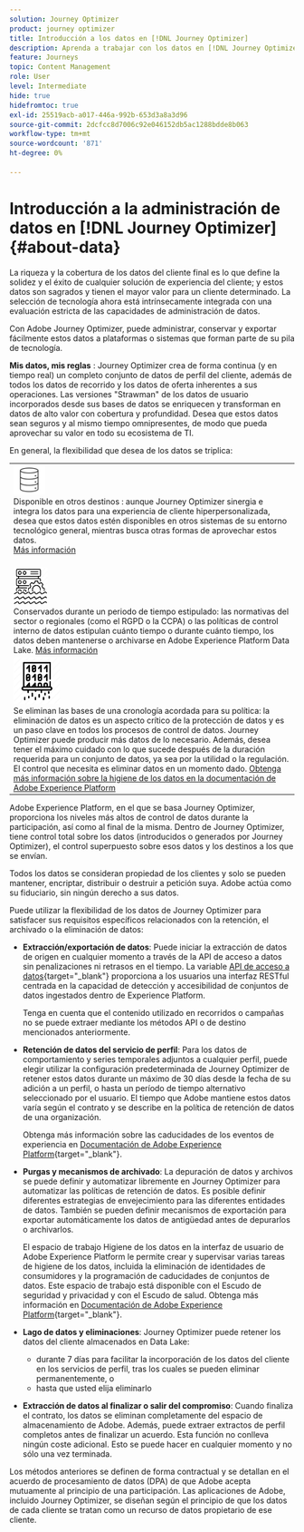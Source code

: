 ```yaml
---
solution: Journey Optimizer
product: journey optimizer
title: Introducción a los datos en [!DNL Journey Optimizer]
description: Aprenda a trabajar con los datos en [!DNL Journey Optimizer]
feature: Journeys
topic: Content Management
role: User
level: Intermediate
hide: true
hidefromtoc: true
exl-id: 25519acb-a017-446a-992b-653d3a8a3d96
source-git-commit: 2dcfcc8d7006c92e046152db5ac1288bdde8b063
workflow-type: tm+mt
source-wordcount: '871'
ht-degree: 0%

---
```


# Introducción a la administración de datos en [!DNL Journey Optimizer] {#about-data}

La riqueza y la cobertura de los datos del cliente final es lo que define la solidez y el éxito de cualquier solución de experiencia del cliente; y estos datos son sagrados y tienen el mayor valor para un cliente determinado. La selección de tecnología ahora está intrínsecamente integrada con una evaluación estricta de las capacidades de administración de datos.

Con Adobe Journey Optimizer, puede administrar, conservar y exportar fácilmente estos datos a plataformas o sistemas que forman parte de su pila de tecnología.

**Mis datos, mis reglas** : Journey Optimizer crea de forma continua (y en tiempo real) un completo conjunto de datos de perfil del cliente, además de todos los datos de recorrido y los datos de oferta inherentes a sus operaciones. Las versiones &quot;Strawman&quot; de los datos de usuario incorporados desde sus bases de datos se enriquecen y transforman en datos de alto valor con cobertura y profundidad. Desea que estos datos sean seguros y al mismo tiempo omnipresentes, de modo que pueda aprovechar su valor en todo su ecosistema de TI.

En general, la flexibilidad que desea de los datos se triplica:


<table style="table-layout:fixed">
<tr style="border: 0;">
  <td>
    <div><img alt="destinos" src="assets/do-not-localize/dest.png" /> 
    <br>Disponible en otros destinos : aunque Journey Optimizer sinergia e integra los datos para una experiencia de cliente hiperpersonalizada, desea que estos datos estén disponibles en otros sistemas de su entorno tecnológico general, mientras busca otras formas de aprovechar estos datos.
    <div>
     <a href="../start/ajo-integrations.md">Más información</a></div>
    </div>
    <br>
  </td>
</tr>
  <td>
    <div><img alt="retención" src="assets/do-not-localize/retention.png" />  
    <br>Conservados durante un periodo de tiempo estipulado: las normativas del sector o regionales (como el RGPD o la CCPA) o las políticas de control interno de datos estipulan cuánto tiempo o durante cuánto tiempo, los datos deben mantenerse o archivarse en Adobe Experience Platform Data Lake. <a href="../privacy/get-started-privacy.md">Más información</a></div>
  </td>
</tr>
<tr style="border: 0;">
  <td>
    <div><img alt="directiva" src="assets/do-not-localize/policy.png" /> 
    <br>Se eliminan las bases de una cronología acordada para su política: la eliminación de datos es un aspecto crítico de la protección de datos y es un paso clave en todos los procesos de control de datos. Journey Optimizer puede producir más datos de lo necesario. Además, desea tener el máximo cuidado con lo que sucede después de la duración requerida para un conjunto de datos, ya sea por la utilidad o la regulación. El control que necesita es eliminar datos en un momento dado. <a href="https://experienceleague.adobe.com/docs/experience-platform/hygiene/ui/overview.html">Obtenga más información sobre la higiene de los datos en la documentación de Adobe Experience Platform</a></div>
  </td>
</tr>
</table>

Adobe Experience Platform, en el que se basa Journey Optimizer, proporciona los niveles más altos de control de datos durante la participación, así como al final de la misma. Dentro de Journey Optimizer, tiene control total sobre los datos (introducidos o generados por Journey Optimizer), el control superpuesto sobre esos datos y los destinos a los que se envían.

Todos los datos se consideran propiedad de los clientes y solo se pueden mantener, encriptar, distribuir o destruir a petición suya. Adobe actúa como su fiduciario, sin ningún derecho a sus datos.

Puede utilizar la flexibilidad de los datos de Journey Optimizer para satisfacer sus requisitos específicos relacionados con la retención, el archivado o la eliminación de datos:

* **Extracción/exportación de datos**: Puede iniciar la extracción de datos de origen en cualquier momento a través de la API de acceso a datos sin penalizaciones ni retrasos en el tiempo. La variable [API de acceso a datos](https://experienceleague.adobe.com/docs/experience-platform/data-access/api.html){target=&quot;_blank&quot;} proporciona a los usuarios una interfaz RESTful centrada en la capacidad de detección y accesibilidad de conjuntos de datos ingestados dentro de Experience Platform. <!--In the future (on roadmap), you can use file-based destinations to export and migrate log data from Adobe Journey Optimizer. -->

   Tenga en cuenta que el contenido utilizado en recorridos o campañas no se puede extraer mediante los métodos API o de destino mencionados anteriormente.

* **Retención de datos del servicio de perfil**: Para los datos de comportamiento y series temporales adjuntos a cualquier perfil, puede elegir utilizar la configuración predeterminada de Journey Optimizer de retener estos datos durante un máximo de 30 días desde la fecha de su adición a un perfil, o hasta un período de tiempo alternativo seleccionado por el usuario. El tiempo que Adobe mantiene estos datos varía según el contrato y se describe en la política de retención de datos de una organización.

   Obtenga más información sobre las caducidades de los eventos de experiencia en [Documentación de Adobe Experience Platform](https://experienceleague.adobe.com/docs/experience-platform/profile/event-expirations.html){target=&quot;_blank&quot;}.

* **Purgas y mecanismos de archivado**: La depuración de datos y archivos se puede definir y automatizar libremente en Journey Optimizer para automatizar las políticas de retención de datos. Es posible definir diferentes estrategias de envejecimiento para las diferentes entidades de datos. También se pueden definir mecanismos de exportación para exportar automáticamente los datos de antigüedad antes de depurarlos o archivarlos.

   El espacio de trabajo Higiene de los datos en la interfaz de usuario de Adobe Experience Platform le permite crear y supervisar varias tareas de higiene de los datos, incluida la eliminación de identidades de consumidores y la programación de caducidades de conjuntos de datos. Este espacio de trabajo está disponible con el Escudo de seguridad y privacidad y con el Escudo de salud. Obtenga más información en [Documentación de Adobe Experience Platform](https://experienceleague.adobe.com/docs/experience-platform/hygiene/ui/overview.html){target=&quot;_blank&quot;}.

* **Lago de datos y eliminaciones**: Journey Optimizer puede retener los datos del cliente almacenados en Data Lake:

   * durante 7 días para facilitar la incorporación de los datos del cliente en los servicios de perfil, tras los cuales se pueden eliminar permanentemente, o
   * hasta que usted elija eliminarlo


* **Extracción de datos al finalizar o salir del compromiso**: Cuando finaliza el contrato, los datos se eliminan completamente del espacio de almacenamiento de Adobe. Además, puede extraer extractos de perfil completos antes de finalizar un acuerdo. Esta función no conlleva ningún coste adicional. Esto se puede hacer en cualquier momento y no sólo una vez terminada.

Los métodos anteriores se definen de forma contractual y se detallan en el acuerdo de procesamiento de datos (DPA) de que Adobe acepta mutuamente al principio de una participación. Las aplicaciones de Adobe, incluido Journey Optimizer, se diseñan según el principio de que los datos de cada cliente se tratan como un recurso de datos propietario de ese cliente.
